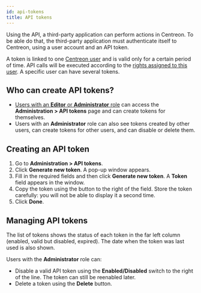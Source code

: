 ```yaml
---
id: api-tokens
title: API tokens
---
```


Using the API, a third-party application can perform actions in Centreon. To be able do that, the third-party application must authenticate itself to Centreon, using a user account and an API token.

A token is linked to one [Centreon user](../users/users.md) and is valid only for a certain period of time. API calls will be executed according to the [rights assigned to this user](../users/users.md#user-roles). A specific user can have several tokens.

## Who can create API tokens?

* [Users with an **Editor** or **Administrator** role](../users/users.md#user-roles) can access the **Administration > API tokens** page and can create tokens for themselves.
* Users with an **Administrator** role can also see tokens created by other users, can create tokens for other users, and can disable or delete them.

## Creating an API token

1. Go to **Administration > API tokens**.
2. Click **Generate new token**. A pop-up window appears.
3. Fill in the required fields and then click **Generate new token**. A **Token** field appears in the window.
4. Copy the token using the button to the right of the field. Store the token carefully: you will not be able to display it a second time.
5. Click **Done**.

## Managing API tokens

The list of tokens shows the status of each token in the far left column (enabled, valid but disabled, expired). The date when the token was last used is also shown.

Users with the **Administrator** role can:

* Disable a valid API token using the **Enabled/Disabled** switch to the right of the line. The token can still be reenabled later.
* Delete a token using the **Delete** button.
